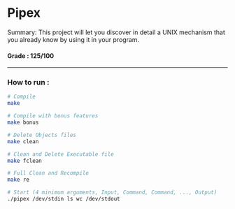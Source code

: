 # Pipex

Summary:
This project will let you discover in detail a UNIX mechanism that you already know
by using it in your program.

#### Grade : 125/100

---

### How to run :

```bash
# Compile
make

# Compile with bonus features
make bonus

# Delete Objects files
make clean

# Clean and Delete Executable file
make fclean

# Full Clean and Recompile
make re

# Start (4 minimum arguments, Input, Command, Command, ..., Output)
./pipex /dev/stdin ls wc /dev/stdout
```
